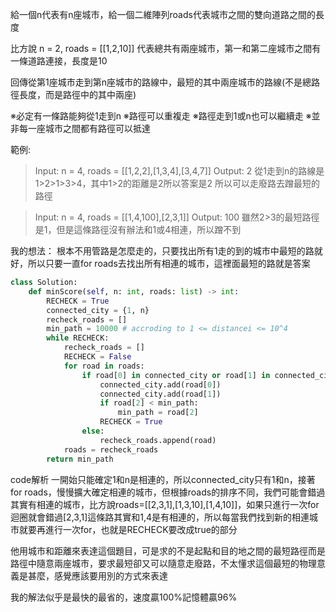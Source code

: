 給一個n代表有n座城市，給一個二維陣列roads代表城市之間的雙向道路之間的長度

比方說 n = 2, roads = [[1,2,10]] 
代表總共有兩座城市，第一和第二座城市之間有一條道路連接，長度是10

回傳從第1座城市走到第n座城市的路線中，最短的其中兩座城市的路線(不是總路徑長度，而是路徑中的其中兩座)

※必定有一條路能夠從1走到n
※路徑可以重複走
※路徑走到1或n也可以繼續走
※並非每一座城市之間都有路徑可以抵達

範例:
> Input: n = 4, roads = [[1,2,2],[1,3,4],[3,4,7]]
> Output: 2
從1走到n的路線是 1>2>1>3>4，其中1>2的距離是2所以答案是2
所以可以走廢路去蹭最短的路徑

> Input: n = 4, roads = [[1,4,100],[2,3,1]]
> Output: 100
雖然2>3的最短路徑是1，但是這條路徑沒有辦法和1或4相連，所以蹭不到

我的想法：
根本不用管路是怎麼走的，只要找出所有1走的到的城市中最短的路就好，所以只要一直for roads去找出所有相連的城市，這裡面最短的路就是答案
```python
class Solution:
    def minScore(self, n: int, roads: list) -> int:
        RECHECK = True
        connected_city = {1, n}
        recheck_roads = []
        min_path = 10000 # accroding to 1 <= distancei <= 10^4
        while RECHECK:
            recheck_roads = []
            RECHECK = False
            for road in roads:
                if road[0] in connected_city or road[1] in connected_city:
                    connected_city.add(road[0])
                    connected_city.add(road[1])
                    if road[2] < min_path:
                        min_path = road[2]
                    RECHECK = True
                else:
                    recheck_roads.append(road)
            roads = recheck_roads
        return min_path
```
code解析
一開始只能確定1和n是相連的，所以connected_city只有1和n，接著for roads，慢慢擴大確定相連的城市，但根據roads的排序不同，我們可能會錯過其實有相連的城市，比方說roads=[[2,3,1],[1,3,10],[1,4,10]]，如果只進行一次for迴圈就會錯過[2,3,1]這條路其實和1,4是有相連的，所以每當我們找到新的相連城市就要再進行一次for，也就是RECHECK要改成true的部分

他用城市和距離來表達這個題目，可是求的不是起點和目的地之間的最短路徑而是路徑中隨意兩座城市，要求最短卻又可以隨意走廢路，不太懂求這個最短的物理意義是甚麼，感覺應該要用別的方式來表達

我的解法似乎是最快的最省的，速度贏100%記憶體贏96%